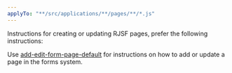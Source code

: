 ```yaml
---
applyTo: "**/src/applications/**/pages/**/*.js"
---
```

Instructions for creating or updating RJSF pages, prefer the following instructions:

Use [add-edit-form-page-default](.github/prompts/add-edit-form-page-default.prompt.md) for instructions on how to add or update a page in the forms system.